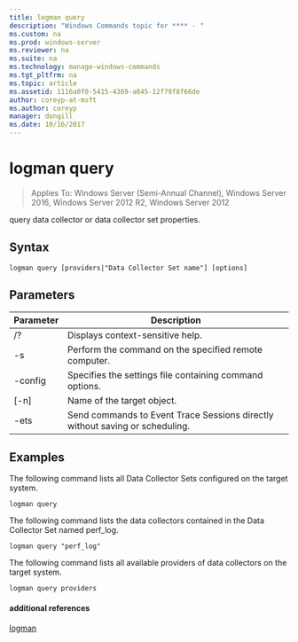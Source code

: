 ```yaml
---
title: logman query
description: "Windows Commands topic for **** - "
ms.custom: na
ms.prod: windows-server
ms.reviewer: na
ms.suite: na
ms.technology: manage-windows-commands
ms.tgt_pltfrm: na
ms.topic: article
ms.assetid: 1116a0f0-5415-4369-a045-12f79f8f66de
author: coreyp-at-msft
ms.author: coreyp
manager: dongill
ms.date: 10/16/2017
---
```

# logman query

>Applies To: Windows Server (Semi-Annual Channel), Windows Server 2016, Windows Server 2012 R2, Windows Server 2012

query data collector or data collector set properties.  

## Syntax  
```  
logman query [providers|"Data Collector Set name"] [options]  
```  
## Parameters  

|     Parameter      |                                 Description                                  |
|--------------------|------------------------------------------------------------------------------|
|         /?         |                       Displays context-sensitive help.                       |
| -s <computer name> |            Perform the command on the specified remote computer.             |
|  -config <value>   |           Specifies the settings file containing command options.            |
|    [-n] <name>     |                          Name of the target object.                          |
|        -ets        | Send commands to Event Trace Sessions directly without saving or scheduling. |

## <a name="BKMK_examples"></a>Examples  
The following command lists all Data Collector Sets configured on the target system.  
```  
logman query  
```  
The following command lists the data collectors contained in the Data Collector Set named perf_log.  
```  
logman query "perf_log"  
```  
The following command lists all available providers of data collectors on the target system.  
```  
logman query providers  
```  
#### additional references  
[logman](logman.md)  
